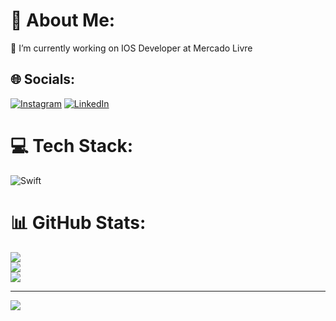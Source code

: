 # 💫 About Me:
🔭 I’m currently working on IOS Developer at Mercado Livre<br>


## 🌐 Socials:
[![Instagram](https://img.shields.io/badge/Instagram-%23E4405F.svg?logo=Instagram&logoColor=white)](https://instagram.com/code.withma) [![LinkedIn](https://img.shields.io/badge/LinkedIn-%230077B5.svg?logo=linkedin&logoColor=white)](https://linkedin.com/in/marcelagoncalves) 

# 💻 Tech Stack:
![Swift](https://img.shields.io/badge/swift-F54A2A?style=for-the-badge&logo=swift&logoColor=white)
# 📊 GitHub Stats:
![](https://github-readme-stats.vercel.app/api?username=Marcela987&theme=dark&hide_border=false&include_all_commits=false&count_private=false)<br/>
![](https://github-readme-streak-stats.herokuapp.com/?user=Marcela987&theme=dark&hide_border=false)<br/>
![](https://github-readme-stats.vercel.app/api/top-langs/?username=Marcela987&theme=dark&hide_border=false&include_all_commits=false&count_private=false&layout=compact)

---
[![](https://visitcount.itsvg.in/api?id=Marcela987&icon=0&color=0)](https://visitcount.itsvg.in)

<!-- Proudly created with GPRM ( https://gprm.itsvg.in ) -->

